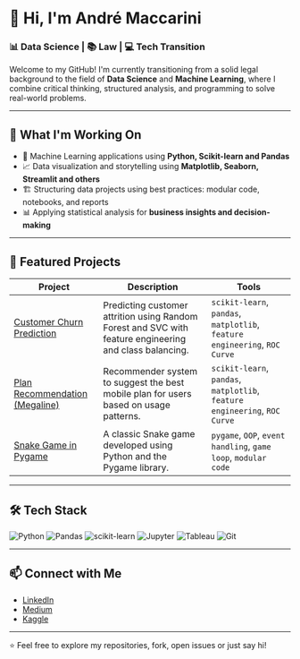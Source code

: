 # 👋 Hi, I'm André Maccarini

### 📊 Data Science | 📚 Law | 💻 Tech Transition

Welcome to my GitHub! I'm currently transitioning from a solid legal background to the field of **Data Science** and **Machine Learning**, where I combine critical thinking, structured analysis, and programming to solve real-world problems.

---

## 🚀 What I'm Working On

- 🧠 Machine Learning applications using **Python, Scikit-learn and Pandas**
- 📈 Data visualization and storytelling using **Matplotlib, Seaborn, Streamlit and others**
- 🏗️ Structuring data projects using best practices: modular code, notebooks, and reports
- 📊 Applying statistical analysis for **business insights and decision-making**

---

## 📂 Featured Projects

| Project | Description | Tools |
|--------|-------------|--------|
| [Customer Churn Prediction](https://github.com/andremaccarini/cs-churn-prediction-project) | Predicting customer attrition using Random Forest and SVC with feature engineering and class balancing. | `scikit-learn`, `pandas`, `matplotlib`, `feature engineering`, `ROC Curve` |
| [Plan Recommendation (Megaline)](https://github.com/andremaccarini/cs-customer-plan-classification) | Recommender system to suggest the best mobile plan for users based on usage patterns. | `scikit-learn`, `pandas`, `matplotlib`, `feature engineering`, `ROC Curve` |
| [Snake Game in Pygame](https://github.com/andremaccarini/classic-snake-game-python) | A classic Snake game developed using Python and the Pygame library. | `pygame`, `OOP`, `event handling`, `game loop`, `modular code` |

---

## 🛠️ Tech Stack

![Python](https://img.shields.io/badge/-Python-3776AB?style=flat-square&logo=python&logoColor=white)
![Pandas](https://img.shields.io/badge/-Pandas-150458?style=flat-square&logo=pandas)
![scikit-learn](https://img.shields.io/badge/-Scikit--Learn-F7931E?style=flat-square&logo=scikit-learn&logoColor=white)
![Jupyter](https://img.shields.io/badge/-Jupyter-F37626?style=flat-square&logo=jupyter)
![Tableau](https://img.shields.io/badge/-Tableau-E97627?style=flat-square&logo=tableau)
![Git](https://img.shields.io/badge/-Git-F05032?style=flat-square&logo=git&logoColor=white)

---

## 📫 Connect with Me

- [LinkedIn](https://www.linkedin.com/in/amaccarini/)
- [Medium](https://medium.com/@andremaccarini)
- [Kaggle](https://www.kaggle.com/andremaccarini)

---

⭐ Feel free to explore my repositories, fork, open issues or just say hi!
